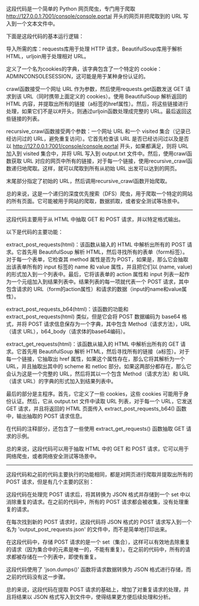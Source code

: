这段代码是一个简单的 Python 网页爬虫，专门用于爬取 http://127.0.0.1:7001/console/console.portal 开头的网页并把爬取到的 URL 写入到一个文本文件中。

下面是这段代码的基本运行逻辑：

导入所需的库：requests库用于处理 HTTP 请求，BeautifulSoup库用于解析 HTML，urljoin用于处理相对 URL。

定义了一个名为cookies的字典，该字典包含了一个特定的 cookie：ADMINCONSOLESESSION，这可能是用于某种身份认证的。

crawl函数接受一个网址 URL 作为参数，然后使用requests.get函数发送 GET 请求到该 URL（同时携带上面定义的 cookies）。使用 BeautifulSoup 解析返回的 HTML 内容，并提取出所有的链接（a标签的href属性）。然后，将这些链接进行处理，如果它们不是以#开头，则通过urljoin函数处理成完整的 URL。最后返回这些链接的列表。

recursive_crawl函数接受两个参数：一个网址 URL 和一个 visited 集合（记录已经访问过的 URL，避免重复访问）。它首先检查该 URL 是否已经访问过以及是否以 http://127.0.0.1:7001/console/console.portal 开头，如果都满足，则将 URL 加入到 visited 集合中，并将 URL 写入到 output.txt 文件中。然后，使用crawl函数获取 URL 对应的网页中所有的链接，对于每一个链接，使用recursive_crawl函数递归地爬取。这样，就可以爬取到所有从初始 URL 出发可以达到的网页。

末尾部分指定了初始的 URL，然后调用recursive_crawl函数开始爬取。

总的来说，这是一个递归的深度优先搜索（DFS）爬虫，用于爬取一个特定的网站的所有页面。它可能被用于网站的爬取，数据抓取，或者安全测试等场景中。

----------------------------------

这段代码主要用于从 HTML 中抽取 GET 和 POST 请求，并以特定格式输出。

以下是代码的主要功能：

extract_post_requests(html)：该函数从输入的 HTML 中解析出所有的 POST 请求。它首先用 BeautifulSoup 解析 HTML，然后寻找所有的表单（form标签）。对于每一个表单，它检查其 method 属性是否为 POST，如果是，那么它会抽取出该表单所有的 input 标签的 name 和 value 属性，并且把它们以 (name, value) 的形式加入到一个列表中。最后，它将该表单的 action 属性和 input 列表一起作为一个元组加入到结果列表中。结果列表的每一项就代表一个 POST 请求，其中包含请求的 URL（form的action属性）和请求的数据（input的name和value属性）。

extract_post_requests_b64(html)：该函数的功能和 extract_post_requests(html) 类似，但是它会将 POST 数据编码为 base64 格式，并将 POST 请求信息保存为一个字典，其中包含 Method（请求方法），URL（请求 URL），b64_body（请求体的base64编码）。

extract_get_requests(html)：该函数从输入的 HTML 中解析出所有的 GET 请求。它首先用 BeautifulSoup 解析 HTML，然后寻找所有的链接（a标签）。对于每一个链接，它抽取出 href 属性，如果这个属性存在，那么它将其解析为一个 URL，并且抽取出其中的 scheme 和 netloc 部分。如果这两部分都存在，那么它会认为这是一个完整的 URL，然后将其以一个包含 Method（请求方法）和 URL（请求 URL）的字典的形式加入到结果列表中。

最后的部分是主程序。首先，它定义了一些 cookies，这些 cookies 可能用于身份认证。然后，它从 output.txt 文件中读取 URL 列表，对于每一个 URL，它发送 GET 请求，并且将返回的 HTML 页面传入 extract_post_requests_b64() 函数中，输出抽取的 POST 请求信息。

在代码的注释部分，还包含了一些使用 extract_get_requests() 函数抽取 GET 请求的示例。

总的来说，这段代码可以用于抽取 HTML 中的 GET 和 POST 请求，它可以用于网络爬虫，或者网络安全测试等场景中。


---------------------------


这段代码和之前的代码主要执行的功能相同，都是对网页进行爬取并提取出所有的 POST 请求，但是有几个主要的区别：

这段代码在处理完 POST 请求后，将其转换为 JSON 格式并存储到一个 set 中以消除重复的请求。在之前的代码中，所有的 POST 请求都会被收集，没有处理重复的请求。

在每次找到新的 POST 请求时，这段代码将 JSON 格式的 POST 请求写入到一个名为 'output_post_requests.json' 的文件中，而不是简单地打印出来。

在这段代码中，存储 POST 请求的是一个 set（集合），这样可以有效地去除重复的请求（因为集合中的元素是唯一的，不能有重复）。在之前的代码中，所有的请求都被存储在一个列表中，即使有重复。

这段代码使用了 'json.dumps()' 函数将请求数据转换为 JSON 格式进行存储，而之前的代码没有这一步骤。

总的来说，这段代码在提取 POST 请求的基础上，增加了对重复请求的处理，并且将结果以 JSON 格式写入到文件中，使得结果更方便后续处理和分析。
